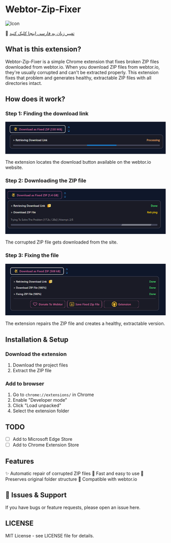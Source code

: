# Webtor-Zip-Fixer

![Icon]( icon.jpg)

🎃 [تغییر زبان به فارسی اینجا کلیک کنید](https://github.com/D3rhami/README.md)

## What is this extension?

Webtor-Zip-Fixer is a simple Chrome extension that fixes broken ZIP files downloaded from webtor.io. When you download ZIP files from webtor.io, they're usually corrupted and can't be extracted properly. This extension fixes that problem and generates healthy, extractable ZIP files with all directories intact.

## How does it work?

### Step 1: Finding the download link
![Screenshot 1](screenshots/s1.png)

The extension locates the download button available on the webtor.io website.

### Step 2: Downloading the ZIP file
![Screenshot 3](screenshots/s3.png)

The corrupted ZIP file gets downloaded from the site.

### Step 3: Fixing the file
![Screenshot 4](screenshots/s4.png)

The extension repairs the ZIP file and creates a healthy, extractable version.

## Installation & Setup

### Download the extension
1. Download the project files
2. Extract the ZIP file

### Add to browser
1. Go to `chrome://extensions/` in Chrome
2. Enable "Developer mode"
3. Click "Load unpacked"
4. Select the extension folder

## TODO
- [ ] Add to Microsoft Edge Store
- [ ] Add to Chrome Extension Store

## Features

✨ Automatic repair of corrupted ZIP files
🚀 Fast and easy to use
🔧 Preserves original folder structure
💯 Compatible with webtor.io

## 🐞 Issues & Support
If you have bugs or feature requests, please open an issue here.

## LICENSE
MIT License - see LICENSE file for details. 